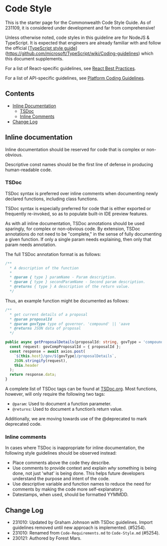 # Code Style

This is the starter page for the Commonwealth Code Style Guide. As of 231109, it is considered under development and far from comprehensive!

Unless otherwise noted, code styles in this guideline are for NodeJS & TypeScript. It is expected that engineers are already familiar with and follow the official [[TypeScript style guide](https://github.com/microsoft/TypeScript/wiki/Coding-guidelines)](<https://github.com/microsoft/TypeScript/wiki/Coding-guidelines>) which this document supplements.

For a list of React-specific guidelines, see [React Best Practices](./React-Best-Practices-And-Improvements.md).

For a list of API-specific guidelines, see [Platform Coding Guidelines](./Platform-Coding-Guidelines.md).

## Contents

- [Inline Documentation](#inline-documentation)
  + [TSDoc](#tsdoc)
  + [Inline Comments](#inline-comments)
- [Change Log](#change-log)

## Inline documentation

Inline documentation should be reserved for code that is complex or non-obvious.

Descriptive const names should be the first line of defense in producing human-readable code.

### TSDoc

TSDoc syntax is preferred over inline comments when documenting newly declared functions, including class functions.

TSDoc syntax is especially preferred for code that is either exported or frequently re-invoked, so as to populate built-in IDE preview features.

As with all inline documentation, TSDoc annotations should be used sparingly, for complex or non-obvious code. By extension, TSDoc annotations do not need to be "complete," in the sense of fully documenting a given function. If only a single param needs explaining, then only that param needs annotation.

The full TSDoc annotation format is as follows:

```typescript
/**
  * A description of the function
  * 
  * @param { type } paramName - Param description.
  * @param { type } secondParamName - Second param description.
  * @returns { type } A description of the return value.
  */
```

Thus, an example function might be documented as follows:

```typescript
/**
  * get current details of a proposal
  * @param proposalId
  * @param govType type of governor. 'compound' || 'aave
  * @returns JSON data of proposal
  */

public async getProposalDetails(proposalId: string, govType = 'compound') {
  const request: govCompProposalId = { proposalId };
  const response = await axios.post(
    `${this.host}/gov/${govType}/proposalDetails`,
    JSON.stringify(request),
    this.header
  );
  return response.data;
}
```

A complete list of TSDoc tags can be found at [TSDoc.org](https://tsdoc.org/pages/tags/alpha/). Most functions, however, will only require the following two tags:

- `@param`: Used to document a function parameter.
- `@returns`: Used to document a function’s return value.

Additionally, we are moving towards use of the @deprecated to mark deprecated code.

### Inline comments

In cases where TSDoc is inappropriate for inline documentation, the following style guidelines should be observed instead:

- Place comments above the code they describe.
- Use comments to provide context and explain _why_ something is being done, not just 'what' is being done. This helps future developers understand the purpose and intent of the code.
- Use descriptive variable and function names to reduce the need for comments by making the code more self-explanatory.
- Datestamps, when used, should be formatted YYMMDD.

## Change Log

- 231010: Updated by Graham Johnson with TSDoc guidelines. Import guidelines removed until new approach is implemented. (#5254).
- 231010: Renamed from `Code-Requirements.md` to `Code-Style.md` (#5254).
- 230121: Authored by Forest Mars.
